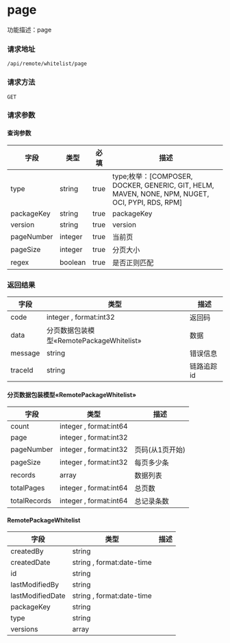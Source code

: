 # page
功能描述：page

### 请求地址
```
/api/remote/whitelist/page
```

### 请求方法
`GET`
### 请求参数

#### 查询参数

| 字段 | 类型 | 必填 | 描述 |
| -------- | -------- | -------- | -------- |
| type     | string   | true       | type;枚举：[COMPOSER, DOCKER, GENERIC, GIT, HELM, MAVEN, NONE, NPM, NUGET, OCI, PYPI, RDS, RPM] |
| packageKey     | string   | true       | packageKey |
| version     | string   | true       | version |
| pageNumber     | integer   | true       | 当前页 |
| pageSize     | integer   | true       | 分页大小 |
| regex     | boolean   | true       | 是否正则匹配 |



### 返回结果
| 字段 | 类型 | 描述 |
| -------- | -------- | -------- |
| code     | integer , format:int32  | 返回码 |
| data     | 分页数据包装模型«RemotePackageWhitelist»   | 数据 |
| message     | string   | 错误信息 |
| traceId     | string   | 链路追踪id |
#### 分页数据包装模型«RemotePackageWhitelist»
| 字段 | 类型 | 描述 |
| -------- | -------- | -------- |
| count     | integer , format:int64  |  |
| page     | integer , format:int32  |  |
| pageNumber     | integer , format:int32  | 页码(从1页开始) |
| pageSize     | integer , format:int32  | 每页多少条 |
| records     | array<RemotePackageWhitelist>   | 数据列表 |
| totalPages     | integer , format:int64  | 总页数 |
| totalRecords     | integer , format:int64  | 总记录条数 |
#### RemotePackageWhitelist
| 字段 | 类型 | 描述 |
| -------- | -------- | -------- |
| createdBy     | string   |  |
| createdDate     | string , format:date-time  |  |
| id     | string   |  |
| lastModifiedBy     | string   |  |
| lastModifiedDate     | string , format:date-time  |  |
| packageKey     | string   |  |
| type     | string   |  |
| versions     | array<string>   |  |

